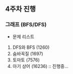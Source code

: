 ## 4주차 진행

### 그래프 (BFS/DFS)

* 문제 리스트 

1. DFS와 BFS (1260)
2. 숨바꼭질 (1697)
3. 토마토 (7576)
4. 아기 상어 (16236) :: 진행중... 